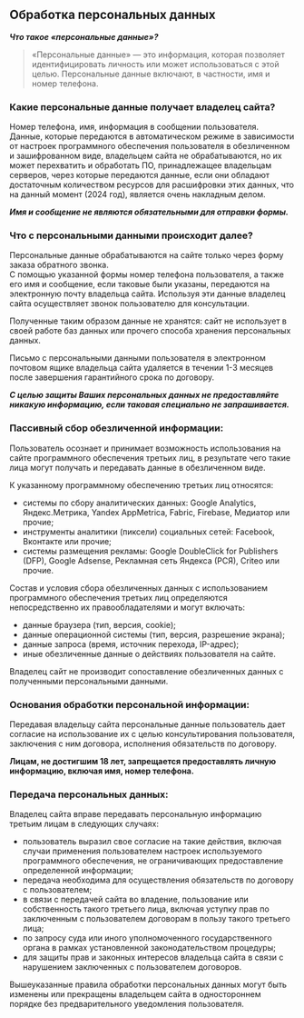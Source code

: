 ## Обработка персональных данных

***Что такое «персональные данные»?***

> «Персональные данные» — это информация, которая позволяет идентифицировать личность или может использоваться с этой целью. Персональные данные включают, в частности, имя и номер телефона.

### Какие персональные данные получает владелец сайта?

Номер телефона, имя, информация в сообщении пользователя.   
Данные, которые передаются в автоматическом режиме в зависимости от настроек программного обеспечения пользователя в обезличенном и зашифрованном виде, владельцем сайта не обрабатываются, но их может перехватить и обработать ПО, принадлежащее владельцам серверов, через которые передаются данные, если они обладают достаточным количеством ресурсов для расшифровки этих данных, что на данный момент (2024 год), является очень накладным делом.

***Имя и сообщение не являются обязательными для отправки формы.***

### Что с персональными данными происходит далее?

Персональные данные обрабатываются на сайте только через форму заказа обратного звонка.   
С помощью указанной формы номер телефона пользователя, а также его имя и сообщение, если таковые были указаны, передаются на электронную почту владельца сайта. Используя эти данные владелец сайта осуществляет звонок пользователю для консультации.

Полученные таким образом данные не хранятся: сайт не использует в своей работе баз данных или прочего способа хранения персональных данных.

Письмо с персональными данными пользователя в электронном почтовом ящике владельца сайта удаляется в течении 1-3 месяцев после завершения гарантийного срока по договору.

***С целью защиты Ваших персональных данных не предоставляйте никакую информацию, если таковая специально не запрашивается.***

### Пассивный сбор обезличенной информации:

Пользователь осознает и принимает возможность использования на сайте программного обеспечения третьих лиц, в результате чего такие лица могут получать и передавать данные в обезличенном виде.

К указанному программному обеспечению третьих лиц относятся:  
- системы по сбору аналитических данных: Google Analytics, Яндекс.Метрика, Yandex AppMetrica, Fabric, Firebase, Медиатор или прочие;   
- инструменты аналитики (пиксели) социальных сетей: Facebook, Вконтакте или прочие;  
- системы размещения рекламы: Google DoubleClick for Publishers (DFP), Google Adsense, Рекламная сеть Яндекса (РСЯ), Criteo или прочие.


Состав и условия сбора обезличенных данных с использованием программного обеспечения третьих лиц определяются непосредственно их правообладателями и могут включать:  
- данные браузера (тип, версия, cookie);  
- данные операционной системы (тип, версия, разрешение экрана);  
- данные запроса (время, источник перехода, IP-адрес);  
- иные обезличенные данные о действиях пользователя на сайте.  

Владелец сайт не производит сопоставление обезличенных данных с полученными персональными данными.

### Основания обработки персональной информации:

Передавая владельцу сайта персональные данные пользователь дает согласие на использование их с целью консультирования пользователя, заключения с ним договора, исполнения обязательств по договору.

**Лицам, не достигшим 18 лет, запрещается предоставлять личную информацию, включая имя, номер телефона.**

### Передача персональных данных:

Владелец сайта вправе передавать персональную информацию третьим лицам в следующих случаях:  
- пользователь выразил свое согласие на такие действия, включая случаи применения пользователем настроек используемого программного обеспечения, не ограничивающих предоставление определенной информации;  
- передача необходима для осуществления обязательств по договору с пользователем;  
- в связи с передачей сайта во владение, пользование или собственность такого третьего лица, включая уступку прав по заключенным с пользователем договорам в пользу такого третьего лица;  
- по запросу суда или иного уполномоченного государственного органа в рамках установленной законодательством процедуры;  
- для защиты прав и законных интересов владельца сайта в связи с нарушением заключенных с пользователем договоров.   

Вышеуказанные правила обработки персональных данных могут быть изменены или прекращены владельцем сайта в одностороннем порядке без предварительного уведомления пользователя.